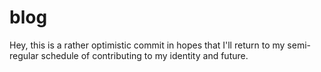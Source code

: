 # blog

Hey, this is a rather optimistic commit in hopes that I'll return to my semi-regular schedule of contributing to my identity and future.

